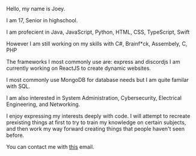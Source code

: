 Hello, my name is Joey.

I am 17, Senior in highschool.

I am profecient in Java, JavaScript, Python, HTML, CSS, TypeScript, Swift

However I am still working on my skills with C#, Brainf*ck, Assembely, C, PHP

The frameworks I most commonly use are: express and discordjs
I am currently working on ReactJS to create dynamic websites. 

I most commonly use MongoDB for database needs but I am quite familar with SQL. 

I am also interested in System Administration, Cybersecurity, Electrical Engineering, and Networking. 

I enjoy expressing my interests deeply with code. I will attempt to recreate prexisting things at first to try to train my knowledge on certain subjects, and then work my way forward creating things that people haven't seen before.

You can contact me with <a href="mailto:joeyliebtp@gmail.com">this</a> email. 
